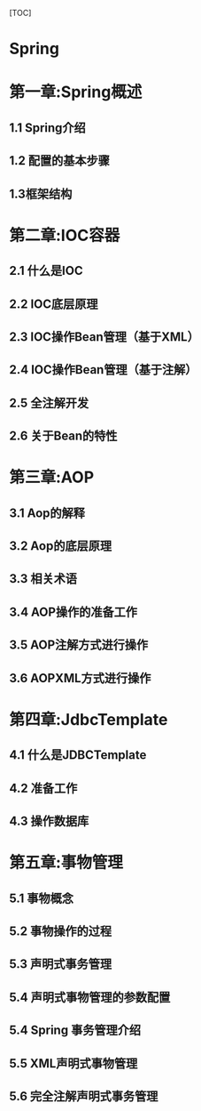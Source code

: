 [TOC]

# Spring

# 第一章:Spring概述

## 1.1 Spring介绍

## 1.2 配置的基本步骤

## 1.3框架结构



# 第二章:IOC容器

## 2.1  什么是IOC

## 2.2  IOC底层原理

## 2.3  IOC操作Bean管理（基于XML）

## 2.4  IOC操作Bean管理（基于注解）

## 2.5  全注解开发

## 2.6  关于Bean的特性

# 第三章:AOP

## 3.1  Aop的解释

## 3.2  Aop的底层原理

## 3.3  相关术语

## 3.4  AOP操作的准备工作

## 3.5  AOP注解方式进行操作

## 3.6  AOPXML方式进行操作

# 第四章:JdbcTemplate

## 4.1  什么是JDBCTemplate

## 4.2 准备工作

## 4.3  操作数据库

# 第五章:事物管理

## 5.1  事物概念

## 5.2  事物操作的过程

## 5.3  声明式事务管理

## 5.4  声明式事物管理的参数配置

## 5.4  Spring 事务管理介绍

## 5.5  XML声明式事物管理

## 5.6  完全注解声明式事务管理

 